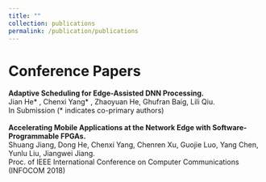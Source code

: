 ```yaml
---
title: ""
collection: publications
permalink: /publication/publications
---
```

Conference Papers
===
<b>Adaptive Scheduling for Edge-Assisted DNN Processing.</b> <br>
Jian He* , Chenxi Yang* , Zhaoyuan He, Ghufran Baig, Lili Qiu. <br>
In Submission (* indicates co-primary authors)<br>
<br>
<b>Accelerating Mobile Applications at the Network Edge with Software-Programmable FPGAs.</b> <br>
Shuang Jiang, Dong He, Chenxi Yang, Chenren Xu, Guojie Luo, Yang Chen, Yunlu Liu, Jiangwei Jiang. <br> Proc. of IEEE International Conference on Computer Communications (INFOCOM 2018)